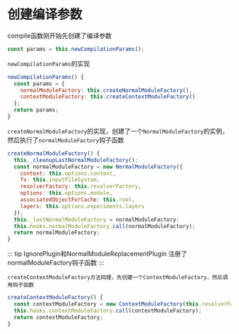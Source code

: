# 创建编译参数
compile函数刚开始先创建了编译参数
``` js
const params = this.newCompilationParams();
```
`newCompilationParams`的实现
``` js
newCompilationParams() {
  const params = {
    normalModuleFactory: this.createNormalModuleFactory(),
    contextModuleFactory: this.createContextModuleFactory()
  };
  return params;
}
```
`createNormalModuleFactory`的实现，创建了一个`NormalModuleFactory`的实例，
然后执行了`normalModuleFactory`钩子函数

```js {12}
createNormalModuleFactory() {
  this._cleanupLastNormalModuleFactory();
  const normalModuleFactory = new NormalModuleFactory({
    context: this.options.context,
    fs: this.inputFileSystem,
    resolverFactory: this.resolverFactory,
    options: this.options.module,
    associatedObjectForCache: this.root,
    layers: this.options.experiments.layers
  });
  this._lastNormalModuleFactory = normalModuleFactory;
  this.hooks.normalModuleFactory.call(normalModuleFactory);
  return normalModuleFactory;
}
```
::: tip 
IgnorePlugin和NormalModuleReplacementPlugin 注册了normalModuleFactory钩子函数
:::

`createContextModuleFactory方法同理，先创建一个ContextModuleFactory，然后调用钩子函数`
``` js
createContextModuleFactory() {
  const contextModuleFactory = new ContextModuleFactory(this.resolverFactory);
  this.hooks.contextModuleFactory.call(contextModuleFactory);
  return contextModuleFactory;
}
```
